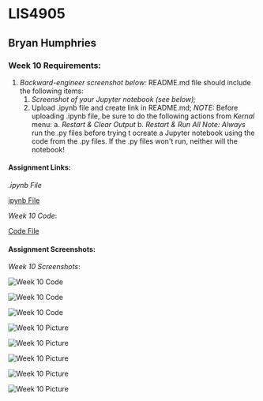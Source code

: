# LIS4905

## Bryan Humphries

### Week 10 Requirements:

1. *Backward-engineer screenshot below:* README.md file should include the following items:
    1. *Screenshot of your Jupyter notebook (see below);*
    2. Upload .ipynb file and create link in README.md;
        *NOTE:* Before uploading .ipynb file, be sure to do the following actions from *Kernal* menu:
            a. *Restart & Clear Output*
            b. *Restart & Run All*
    *Note: Always* run the .py files before trying t ocreate a Jupyter notebook using the code from the .py files. If the .py files won't run, neither will the notebook!

#### Assignment Links:

*.ipynb File*

[ipynb File](docs/opencv.ipynb)

*Week 10 Code*:

[Code File](docs/week10_assignment.py)


#### Assignment Screenshots:

*Week 10 Screenshots*:

![Week 10 Code](img/codepic1.png)

![Week 10 Code](img/codepic2.png)

![Week 10 Code](img/codepic3.png)

![Week 10 Picture](img/openCV1.png)

![Week 10 Picture](img/openCV2.png)

![Week 10 Picture](img/openCV3.png)

![Week 10 Picture](img/openCV4.png)

![Week 10 Picture](img/openCV5.png)

